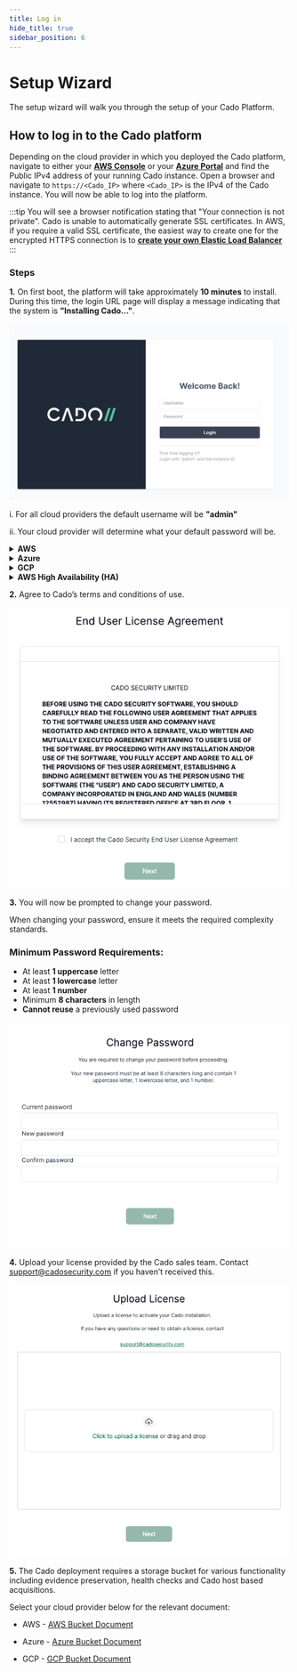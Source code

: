 ```yaml
---
title: Log in
hide_title: true
sidebar_position: 6
---
```


# Setup Wizard

The setup wizard will walk you through the setup of your Cado Platform.

## How to log in to the Cado platform

Depending on the cloud provider in which you deployed the Cado platform, navigate to either your **[AWS Console]( https://console.aws.amazon.com)** or your **[Azure Portal](https://portal.azure.com)** and find the Public IPv4 address of your running Cado instance.  Open a browser and navigate to `https://<Cado_IP>` where `<Cado_IP>` is the IPv4 of the Cado instance.  You will now be able to log into the platform. 

:::tip 
You will see a browser notification stating that "Your connection is not private". Cado is unable to automatically generate SSL certificates. In AWS, if you require a valid SSL certificate, the easiest way to create one for the encrypted HTTPS connection is to **[create your own Elastic Load Balancer](../deploy/aws/networking/aws-load-balancer.md)**
:::


### Steps

**1.** On first boot, the platform will take approximately **10 minutes** to install. During this time, the login URL page will display a message indicating that the system is **"Installing Cado..."**.

![Login Page](/img/login.png)

   i. For all cloud providers the default username will be **"admin"**
   
   ii. Your cloud provider will determine what your default password will be.


<details>
  <summary><strong>AWS</strong></summary>

- **Password:** `i-xxx`  
  - Where `i-xxx` is the **Instance ID** of your Cado instance.

</details>

<details>
  <summary><strong>Azure</strong></summary>

- **Password:** The **resource ID** of the VM.  
  - To locate it:
    1. Open the VM in the **Azure portal**.
    2. Navigate to **Settings > Properties**.
    3. Find the **Resource ID** (starting with `/subscription/...` and ending with `/VM NAME`).

</details>

<details>
  <summary><strong>GCP</strong></summary>

- **Password:** The **instance ID** found in the Compute Engine console.  
  - Example: `87844815082567668776`

</details>

<details>
  <summary><strong>AWS High Availability (HA)</strong></summary>

- For High Availability in AWS, the password is the name of the load balancer.  
  - Example: If the full ARN of the load balancer is:  
    ```
    arn:aws:elasticloadbalancing:us-east-1:111:loadbalancer/app/my-load-balancer/abc
    ```
    then the password will be:  
    ```
    my-load-balancer
    ```

</details>


**2.** Agree to Cado’s terms and conditions of use.

![EULA](/img/EULA.png)

**3.** You will now be prompted to change your password.

When changing your password, ensure it meets the required complexity standards.  

### Minimum Password Requirements:  
- At least **1 uppercase** letter  
- At least **1 lowercase** letter  
- At least **1 number**  
- Minimum **8 characters** in length  
- **Cannot reuse** a previously used password  

![Change Password](/img/Change-Password.png)

**4.** Upload your license provided by the Cado sales team. Contact support@cadosecurity.com if you haven’t received this.

![Upload License](/img/Upload-License.png)

**5.** The Cado deployment requires a storage bucket for various functionality including evidence preservation, health checks and Cado host based acquisitions.

Select your cloud provider below for the relevant document:

- AWS - [AWS Bucket Document](https://docs.cadosecurity.com/cado/deploy/aws/aws-bucket)

- Azure - [Azure Bucket Document](https://docs.cadosecurity.com/cado/deploy/azure/azure-bucket)
  
- GCP - [GCP Bucket Document](https://docs.cadosecurity.com/cado/deploy/gcp/gcp-bucket)
